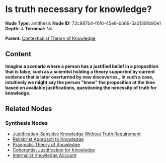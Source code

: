 # Is truth necessary for knowledge?

**Node Type:** antithesis
**Node ID:** 72c887b4-f6f6-45e8-bb69-5a01391b90e1
**Depth:** 4
**Terminal:** No

**Parent:** [Contextualist Theory of Knowledge](contextualist-theory-of-knowledge-synthesis-d708d935-46f9-4994-b674-628e9f087220.md)

## Content

**Imagine a scenario where a person has a justified belief in a proposition that is false, such as a scientist holding a theory supported by current evidence that is later overturned by new discoveries.**, **In such a case, intuitively we might say the person "knew" the proposition at the time based on available justifications, questioning the necessity of truth for knowledge.**

## Related Nodes

### Synthesis Nodes

- [Justification-Sensitive Knowledge Without Truth Requirement](justification-sensitive-knowledge-without-truth-requirement-synthesis-24c04aa1-993b-4972-8fd3-6a30ebe90e88.md)
- [Reliabilist Approach to Knowledge](reliabilist-approach-to-knowledge-synthesis-7a392758-29f2-4d6a-88e9-44ab7e6af0fe.md)
- [Pragmatic Theory of Knowledge](pragmatic-theory-of-knowledge-synthesis-64b07ec3-a68c-4b03-8275-e2307ece9b95.md)
- [Coherentist Justification for Knowledge](coherentist-justification-for-knowledge-synthesis-007e6766-a2c0-42b3-8fe2-73855f4f5f89.md)
- [Internalist Knowledge Account](internalist-knowledge-account-synthesis-523a0aa0-ed64-4b3f-ae33-89e43868474c.md)
